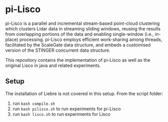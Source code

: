 # pi-Lisco
pi-Lisco is a parallel and incremental stream-based point-cloud clustering
which clusters Lidar data in streaming sliding windows, reusing the results
from overlapping portions of the data and enabling single-window (i.e., in-place) processing.
pi-Lisco employs efficient work-sharing among threads, facilitated by the ScaleGate data structure,
and embeds a customised version of the STINGER concurrent data structure.

This repository contains the implementation of pi-Lisco as well as the original Lisco in java and related experiments.

## Setup
The installation of Liebre is not covered in this setup.
From the script folder:
1. run `bash compile.sh`
2. run `bash pilisco.sh` to run experiments for pi-Lisco
3. run `bash lisco.sh` to run experiments for Lisco
